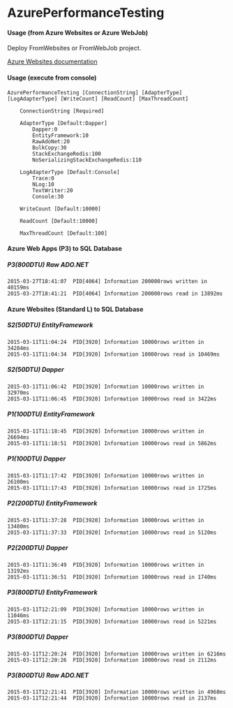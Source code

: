 # AzurePerformanceTesting

#### Usage (from Azure Websites or Azure WebJob)
Deploy FromWebsites or FromWebJob project.

[Azure Websites documentation](http://azure.microsoft.com/en-us/documentation/services/websites/)

#### Usage (execute from console)
```
AzurePerformanceTesting [ConnectionString] [AdapterType] [LogAdapterType] [WriteCount] [ReadCount] [MaxThreadCount]

    ConnectionString [Required]

    AdapterType [Default:Dapper]
        Dapper:0
        EntityFramework:10
        RawAdoNet:20
        BulkCopy:30
        StackExchangeRedis:100
        NoSerializingStackExchangeRedis:110

    LogAdapterType [Default:Console]
        Trace:0
        NLog:10
        TextWriter:20
        Console:30

    WriteCount [Default:10000]

    ReadCount [Default:10000]

    MaxThreadCount [Default:100]
```

#### Azure Web Apps (P3) to SQL Database

##### P3(800DTU) Raw ADO.NET
```
2015-03-27T18:41:07  PID[4064] Information 200000rows written in 40159ms
2015-03-27T18:41:21  PID[4064] Information 200000rows read in 13892ms
```

#### Azure Websites (Standard L) to SQL Database

##### S2(50DTU) EntityFramework
```
2015-03-11T11:04:24  PID[3920] Information 10000rows written in 34284ms
2015-03-11T11:04:34  PID[3920] Information 10000rows read in 10469ms
```

##### S2(50DTU) Dapper
```
2015-03-11T11:06:42  PID[3920] Information 10000rows written in 32970ms
2015-03-11T11:06:45  PID[3920] Information 10000rows read in 3422ms
```

##### P1(100DTU) EntityFramework
```
2015-03-11T11:18:45  PID[3920] Information 10000rows written in 26694ms
2015-03-11T11:18:51  PID[3920] Information 10000rows read in 5862ms
```

##### P1(100DTU) Dapper
```
2015-03-11T11:17:42  PID[3920] Information 10000rows written in 26100ms
2015-03-11T11:17:43  PID[3920] Information 10000rows read in 1725ms
```

##### P2(200DTU) EntityFramework
```
2015-03-11T11:37:28  PID[3920] Information 10000rows written in 13480ms
2015-03-11T11:37:33  PID[3920] Information 10000rows read in 5120ms
```

##### P2(200DTU) Dapper
```
2015-03-11T11:36:49  PID[3920] Information 10000rows written in 13192ms
2015-03-11T11:36:51  PID[3920] Information 10000rows read in 1740ms
```

##### P3(800DTU) EntityFramework
```
2015-03-11T12:21:09  PID[3920] Information 10000rows written in 11046ms
2015-03-11T12:21:15  PID[3920] Information 10000rows read in 5221ms
```

##### P3(800DTU) Dapper
```
2015-03-11T12:20:24  PID[3920] Information 10000rows written in 6216ms
2015-03-11T12:20:26  PID[3920] Information 10000rows read in 2112ms
```

##### P3(800DTU) Raw ADO.NET
```
2015-03-11T12:21:41  PID[3920] Information 10000rows written in 4968ms
2015-03-11T12:21:44  PID[3920] Information 10000rows read in 2137ms
```
